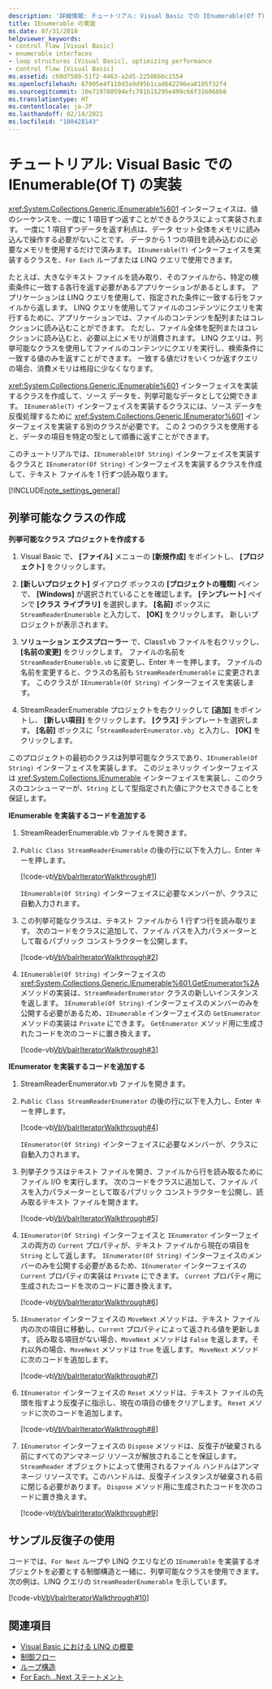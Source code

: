 ```yaml
---
description: '詳細情報: チュートリアル: Visual Basic での IEnumerable(Of T) の実装'
title: IEnumerable の実装
ms.date: 07/31/2018
helpviewer_keywords:
- control flow [Visual Basic]
- enumerable interfaces
- loop structures [Visual Basic], optimizing performance
- control flow [Visual Basic]
ms.assetid: c60d7589-51f2-4463-a2d5-22506bbc1554
ms.openlocfilehash: 87905e4f110d3a9d95b1cad642296ea8105f32f4
ms.sourcegitcommit: 10e719780594efc781b15295e499c66f316068b8
ms.translationtype: HT
ms.contentlocale: ja-JP
ms.lasthandoff: 02/14/2021
ms.locfileid: "100428143"
---
```

# <a name="walkthrough-implementing-ienumerableof-t-in-visual-basic"></a>チュートリアル: Visual Basic での IEnumerable(Of T) の実装

<xref:System.Collections.Generic.IEnumerable%601> インターフェイスは、値のシーケンスを、一度に 1 項目ずつ返すことができるクラスによって実装されます。 一度に 1 項目ずつデータを返す利点は、データ セット全体をメモリに読み込んで操作する必要がないことです。 データから 1 つの項目を読み込むのに必要なメモリを使用するだけで済みます。 `IEnumerable(T)` インターフェイスを実装するクラスを、`For Each` ループまたは LINQ クエリで使用できます。  
  
 たとえば、大きなテキスト ファイルを読み取り、そのファイルから、特定の検索条件に一致する各行を返す必要があるアプリケーションがあるとします。 アプリケーションは LINQ クエリを使用して、指定された条件に一致する行をファイルから返します。 LINQ クエリを使用してファイルのコンテンツにクエリを実行するために、アプリケーションでは、ファイルのコンテンツを配列またはコレクションに読み込むことができます。 ただし、ファイル全体を配列またはコレクションに読み込むと、必要以上にメモリが消費されます。 LINQ クエリは、列挙可能なクラスを使用してファイルのコンテンツにクエリを実行し、検索条件に一致する値のみを返すことができます。 一致する値だけをいくつか返すクエリの場合、消費メモリは格段に少なくなります。  
  
 <xref:System.Collections.Generic.IEnumerable%601> インターフェイスを実装するクラスを作成して、ソース データを、列挙可能なデータとして公開できます。 `IEnumerable(T)` インターフェイスを実装するクラスには、ソース データを反復処理するために <xref:System.Collections.Generic.IEnumerator%601> インターフェイスを実装する別のクラスが必要です。 この 2 つのクラスを使用すると、データの項目を特定の型として順番に返すことができます。  
  
 このチュートリアルでは、`IEnumerable(Of String)` インターフェイスを実装するクラスと `IEnumerator(Of String)` インターフェイスを実装するクラスを作成して、テキスト ファイルを 1 行ずつ読み取ります。  
  
[!INCLUDE[note_settings_general](~/includes/note-settings-general-md.md)]  
  
## <a name="creating-the-enumerable-class"></a>列挙可能なクラスの作成  
  
**列挙可能なクラス プロジェクトを作成する**

1. Visual Basic で、 **[ファイル]** メニューの **[新規作成]** をポイントし、 **[プロジェクト]** をクリックします。

1. **[新しいプロジェクト]** ダイアログ ボックスの **[プロジェクトの種類]** ペインで、 **[Windows]** が選択されていることを確認します。 **[テンプレート]** ペインで **[クラス ライブラリ]** を選択します。 **[名前]** ボックスに `StreamReaderEnumerable` と入力して、 **[OK]** をクリックします。 新しいプロジェクトが表示されます。

1. **ソリューション エクスプローラー** で、Class1.vb ファイルを右クリックし、 **[名前の変更]** をクリックします。 ファイルの名前を `StreamReaderEnumerable.vb` に変更し、Enter キーを押します。 ファイルの名前を変更すると、クラスの名前も `StreamReaderEnumerable` に変更されます。 このクラスが `IEnumerable(Of String)` インターフェイスを実装します。

1. StreamReaderEnumerable プロジェクトを右クリックして **[追加]** をポイントし、 **[新しい項目]** をクリックします。 **[クラス]** テンプレートを選択します。 **[名前]** ボックスに「`StreamReaderEnumerator.vb`」と入力し、 **[OK]** をクリックします。

 このプロジェクトの最初のクラスは列挙可能なクラスであり、`IEnumerable(Of String)` インターフェイスを実装します。 このジェネリック インターフェイスは <xref:System.Collections.IEnumerable> インターフェイスを実装し、このクラスのコンシューマーが、`String` として型指定された値にアクセスできることを保証します。  
  
**IEnumerable を実装するコードを追加する**

1. StreamReaderEnumerable.vb ファイルを開きます。

2. `Public Class StreamReaderEnumerable` の後の行に以下を入力し、Enter キーを押します。

     [!code-vb[VbVbalrIteratorWalkthrough#1](~/samples/snippets/visualbasic/VS_Snippets_VBCSharp/VbVbalrIteratorWalkthrough/VB/StreamReaderIterator.vb#1)]

   `IEnumerable(Of String)` インターフェイスに必要なメンバーが、クラスに自動入力されます。
  
3. この列挙可能なクラスは、テキスト ファイルから 1 行ずつ行を読み取ります。 次のコードをクラスに追加して、ファイル パスを入力パラメーターとして取るパブリック コンストラクターを公開します。

     [!code-vb[VbVbalrIteratorWalkthrough#2](~/samples/snippets/visualbasic/VS_Snippets_VBCSharp/VbVbalrIteratorWalkthrough/VB/StreamReaderIterator.vb#2)]

4. `IEnumerable(Of String)` インターフェイスの <xref:System.Collections.Generic.IEnumerable%601.GetEnumerator%2A> メソッドの実装は、`StreamReaderEnumerator` クラスの新しいインスタンスを返します。 `IEnumerable(Of String)` インターフェイスのメンバーのみを公開する必要があるため、`IEnumerable` インターフェイスの `GetEnumerator` メソッドの実装は `Private` にできます。 `GetEnumerator` メソッド用に生成されたコードを次のコードに置き換えます。

     [!code-vb[VbVbalrIteratorWalkthrough#3](~/samples/snippets/visualbasic/VS_Snippets_VBCSharp/VbVbalrIteratorWalkthrough/VB/StreamReaderIterator.vb#3)]  
  
**IEnumerator を実装するコードを追加する**

1. StreamReaderEnumerator.vb ファイルを開きます。

2. `Public Class StreamReaderEnumerator` の後の行に以下を入力し、Enter キーを押します。

     [!code-vb[VbVbalrIteratorWalkthrough#4](~/samples/snippets/visualbasic/VS_Snippets_VBCSharp/VbVbalrIteratorWalkthrough/VB/StreamReaderIterator.vb#4)]

   `IEnumerator(Of String)` インターフェイスに必要なメンバーが、クラスに自動入力されます。

3. 列挙子クラスはテキスト ファイルを開き、ファイルから行を読み取るためにファイル I/O を実行します。 次のコードをクラスに追加して、ファイル パスを入力パラメーターとして取るパブリック コンストラクターを公開し、読み取るテキスト ファイルを開きます。

     [!code-vb[VbVbalrIteratorWalkthrough#5](~/samples/snippets/visualbasic/VS_Snippets_VBCSharp/VbVbalrIteratorWalkthrough/VB/StreamReaderIterator.vb#5)]

4. `IEnumerator(Of String)` インターフェイスと `IEnumerator` インターフェイスの両方の `Current` プロパティが、テキスト ファイルから現在の項目を `String` として返します。 `IEnumerator(Of String)` インターフェイスのメンバーのみを公開する必要があるため、`IEnumerator` インターフェイスの `Current` プロパティの実装は `Private` にできます。 `Current` プロパティ用に生成されたコードを次のコードに置き換えます。

     [!code-vb[VbVbalrIteratorWalkthrough#6](~/samples/snippets/visualbasic/VS_Snippets_VBCSharp/VbVbalrIteratorWalkthrough/VB/StreamReaderIterator.vb#6)]

5. `IEnumerator` インターフェイスの `MoveNext` メソッドは、テキスト ファイル内の次の項目に移動し、`Current` プロパティによって返される値を更新します。 読み取る項目がない場合、`MoveNext` メソッドは `False` を返します。それ以外の場合、`MoveNext` メソッドは `True` を返します。 `MoveNext` メソッドに次のコードを追加します。

     [!code-vb[VbVbalrIteratorWalkthrough#7](~/samples/snippets/visualbasic/VS_Snippets_VBCSharp/VbVbalrIteratorWalkthrough/VB/StreamReaderIterator.vb#7)]

6. `IEnumerator` インターフェイスの `Reset` メソッドは、テキスト ファイルの先頭を指すよう反復子に指示し、現在の項目の値をクリアします。 `Reset` メソッドに次のコードを追加します。

     [!code-vb[VbVbalrIteratorWalkthrough#8](~/samples/snippets/visualbasic/VS_Snippets_VBCSharp/VbVbalrIteratorWalkthrough/VB/StreamReaderIterator.vb#8)]

7. `IEnumerator` インターフェイスの `Dispose` メソッドは、反復子が破棄される前にすべてのアンマネージ リソースが解放されることを保証します。 `StreamReader` オブジェクトによって使用されるファイル ハンドルはアンマネージ リソースです。このハンドルは、反復子インスタンスが破棄される前に閉じる必要があります。 `Dispose` メソッド用に生成されたコードを次のコードに置き換えます。

     [!code-vb[VbVbalrIteratorWalkthrough#9](~/samples/snippets/visualbasic/VS_Snippets_VBCSharp/VbVbalrIteratorWalkthrough/VB/StreamReaderIterator.vb#9)]
  
## <a name="using-the-sample-iterator"></a>サンプル反復子の使用

 コードでは、`For Next` ループや LINQ クエリなどの `IEnumerable` を実装するオブジェクトを必要とする制御構造と一緒に、列挙可能なクラスを使用できます。 次の例は、LINQ クエリの `StreamReaderEnumerable` を示しています。  
  
 [!code-vb[VbVbalrIteratorWalkthrough#10](~/samples/snippets/visualbasic/VS_Snippets_VBCSharp/VbVbalrIteratorWalkthrough/VB/Module1.vb#10)]  
  
## <a name="see-also"></a>関連項目

- [Visual Basic における LINQ の概要](../linq/introduction-to-linq.md)
- [制御フロー](index.md)
- [ループ構造](loop-structures.md)
- [For Each...Next ステートメント](../../../language-reference/statements/for-each-next-statement.md)

